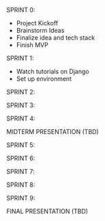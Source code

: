 SPRINT 0:
* Project Kickoff
* Brainstorm Ideas
* Finalize idea and tech stack
* Finish MVP

SPRINT 1:
* Watch tutorials on Django
* Set up environment

SPRINT 2:

SPRINT 3:

SPRINT 4:

MIDTERM PRESENTATION (TBD)

SPRINT 5:

SPRINT 6:

SPRINT 7:

SPRINT 8:

SPRINT 9:

FINAL PRESENTATION (TBD)

